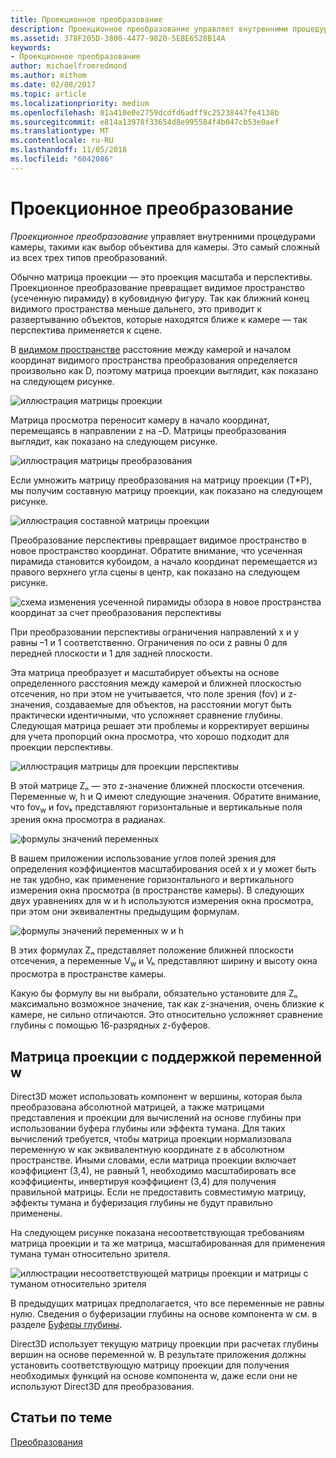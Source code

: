 ```yaml
---
title: Проекционное преобразование
description: Проекционное преобразование управляет внутренними процедурами камеры, такими как выбор объектива для камеры. Это самый сложный из всех трех типов преобразований.
ms.assetid: 378F205D-3800-4477-9820-5EBE6528B14A
keywords:
- Проекционное преобразование
author: michaelfromredmond
ms.author: mithom
ms.date: 02/08/2017
ms.topic: article
ms.localizationpriority: medium
ms.openlocfilehash: 01a410e0e2759dcdfd6adff9c25238447fe4138b
ms.sourcegitcommit: e814a13978f33654d8e995584f4b047cb53e0aef
ms.translationtype: MT
ms.contentlocale: ru-RU
ms.lasthandoff: 11/05/2018
ms.locfileid: "6042086"
---
```

# <a name="projection-transform"></a>Проекционное преобразование


*Проекционное преобразование* управляет внутренними процедурами камеры, такими как выбор объектива для камеры. Это самый сложный из всех трех типов преобразований.

Обычно матрица проекции — это проекция масштаба и перспективы. Проекционное преобразование превращает видимое пространство (усеченную пирамиду) в кубовидную фигуру. Так как ближний конец видимого пространства меньше дальнего, это приводит к развертыванию объектов, которые находятся ближе к камере — так перспектива применяется к сцене.

В [видимом пространстве](viewports-and-clipping.md) расстояние между камерой и началом координат видимого пространства преобразования определяется произвольно как D, поэтому матрица проекции выглядит, как показано на следующем рисунке.

![иллюстрация матрицы проекции](images/projmat1.png)

Матрица просмотра переносит камеру в начало координат, перемещаясь в направлении z на –D. Матрицы преобразования выглядит, как показано на следующем рисунке.

![иллюстрация матрицы преобразования](images/projmat2.png)

Если умножить матрицу преобразования на матрицу проекции (T\*P), мы получим составную матрицу проекции, как показано на следующем рисунке.

![иллюстрация составной матрицы проекции](images/projmat3.png)

Преобразование перспективы превращает видимое пространство в новое пространство координат. Обратите внимание, что усеченная пирамида становится кубоидом, а начало координат перемещается из правого верхнего угла сцены в центр, как показано на следующем рисунке.

![схема изменения усеченной пирамиды обзора в новое пространства координат за счет преобразования перспективы](images/cuboid.png)

При преобразовании перспективы ограничения направлений x и y равны –1 и 1 соответственно. Ограничения по оси z равны 0 для передней плоскости и 1 для задней плоскости.

Эта матрица преобразует и масштабирует объекты на основе определенного расстояния между камерой и ближней плоскостью отсечения, но при этом не учитывается, что поле зрения (fov) и z-значения, создаваемые для объектов, на расстоянии могут быть практически идентичными, что усложняет сравнение глубины. Следующая матрица решает эти проблемы и корректирует вершины для учета пропорций окна просмотра, что хорошо подходит для проекции перспективы.

![иллюстрация матрицы для проекции перспективы](images/prjmatx1.png)

В этой матрице Zₙ — это z-значение ближней плоскости отсечения. Переменные w, h и Q имеют следующие значения. Обратите внимание, что fov<sub>w</sub> и fovₖ представляют горизонтальные и вертикальные поля зрения окна просмотра в радианах.

![формулы значений переменных](images/prjmatx2.png)

В вашем приложении использование углов полей зрения для определения коэффициентов масштабирования осей x и y может быть не так удобно, как применение горизонтального и вертикального измерения окна просмотра (в пространстве камеры). В следующих двух уравнениях для w и h используются измерения окна просмотра, при этом они эквивалентны предыдущим формулам.

![формулы значений переменных w и h](images/prjmatx3.png)

В этих формулах Zₙ представляет положение ближней плоскости отсечения, а переменные V<sub>w</sub> и Vₕ представляют ширину и высоту окна просмотра в пространстве камеры.

Какую бы формулу вы ни выбрали, обязательно установите для Zₙ максимально возможное значение, так как z-значения, очень близкие к камере, не сильно отличаются. Это относительно усложняет сравнение глубины с помощью 16-разрядных z-буферов.

## <a name="span-idawfriendlyprojectionmatrixspanspan-idawfriendlyprojectionmatrixspanspan-idawfriendlyprojectionmatrixspana-w-friendly-projection-matrix"></a><span id="A_W_Friendly_Projection_Matrix"></span><span id="a_w_friendly_projection_matrix"></span><span id="A_W_FRIENDLY_PROJECTION_MATRIX"></span>Матрица проекции с поддержкой переменной w


Direct3D может использовать компонент w вершины, которая была преобразована абсолютной матрицей, а также матрицами представления и проекции для вычислений на основе глубины при использовании буфера глубины или эффекта тумана. Для таких вычислений требуется, чтобы матрица проекции нормализовала переменную w как эквивалентную координате z в абсолютном пространстве. Иными словами, если матрица проекции включает коэффициент (3,4), не равный 1, необходимо масштабировать все коэффициенты, инвертируя коэффициент (3,4) для получения правильной матрицы. Если не предоставить совместимую матрицу, эффекты тумана и буферизация глубины не будут правильно применены.

На следующем рисунке показана несоответствующая требованиям матрица проекции и та же матрица, масштабированная для применения тумана туман относительно зрителя.

![иллюстрации несоответствующей матрицы проекции и матрицы с туманом относительно зрителя](images/eyerlmx.png)

В предыдущих матрицах предполагается, что все переменные не равны нулю. Сведения о буферизации глубины на основе компонента w см. в разделе [Буферы глубины](depth-buffers.md).

Direct3D использует текущую матрицу проекции при расчетах глубины вершин на основе переменной w. В результате приложения должны установить соответствующую матрицу проекции для получения необходимых функций на основе компонента w, даже если они не используют Direct3D для преобразования.

## <a name="span-idrelated-topicsspanrelated-topics"></a><span id="related-topics"></span>Статьи по теме


[Преобразования](transforms.md)

 

 




